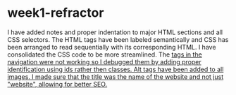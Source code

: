 # week1-refractor

I have added notes and proper indentation to major HTML sections and all CSS selectors.  The HTML tags have been labeled semantically and CSS has been arranged to read sequentially with its corresponding HTML.  I have consolidated the CSS code to be more streamlined.  The <a href> tags in the navigation were not working so I debugged them by adding proper identification using ids rather then classes.  Alt tags have been added to all images.  I made sure that the title was the name of the website and not just "website", allowing for better SEO.